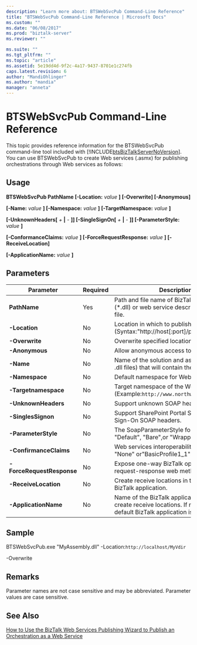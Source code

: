 ```yaml
---
description: "Learn more about: BTSWebSvcPub Command-Line Reference"
title: "BTSWebSvcPub Command-Line Reference | Microsoft Docs"
ms.custom: ""
ms.date: "06/08/2017"
ms.prod: "biztalk-server"
ms.reviewer: ""

ms.suite: ""
ms.tgt_pltfrm: ""
ms.topic: "article"
ms.assetid: 5e19dd4d-9f2c-4a17-9437-8701e1c274fb
caps.latest.revision: 6
author: "MandiOhlinger"
ms.author: "mandia"
manager: "anneta"
---
```

# BTSWebSvcPub Command-Line Reference
This topic provides reference information for the BTSWebSvcPub command-line tool included with [!INCLUDE[btsBizTalkServerNoVersion](../includes/btsbiztalkservernoversion-md.md)]. You can use BTSWebSvcPub to create Web services (.asmx) for publishing orchestrations through Web services as follows:  
  
## Usage  
 **BTSWebSvcPub PathName [-Location:** *value* **] [-Overwrite] [-Anonymous]**  
  
 **[-Name:** *value* **] [-Namespace:** *value* **] [-TargetNamespace:** *value* **]**  
  
 **[-UnknownHeaders[** *+* **&#124;** *-* **]] [-SingleSignOn[** *+* **&#124;** *-* **]] [-ParameterStyle:** *value* **]**  
  
 **[-ConformanceClaims:** *value* **] [-ForceRequestResponse:** *value* **] [-ReceiveLocation]**  
  
 **[-ApplicationName:** *value* **]**  
  
## Parameters  
  
|         Parameter         | Required |                                                           Description                                                            |
|---------------------------|----------|----------------------------------------------------------------------------------------------------------------------------------|
|       **PathName**        |   Yes    |                    Path and file name of BizTalk assembly (\*.dll) or web service description (\*.xml) file.                     |
|       **-Location**       |    No    |                                 Location in which to publish. (Syntax:"http://host[:port]/path")                                 |
|      **-Overwrite**       |    No    |                                                  Overwrite specified location.                                                   |
|      **-Anonymous**       |    No    |                                              Allow anonymous access to Web service.                                              |
|         **-Name**         |    No    |                    Name of the solution and assembly (.sln and .dll files) that will contain the Web service.                    |
|      **-Namespace**       |    No    |                                             Default namespace for Web service code.                                              |
|   **-Targetnamespace**    |    No    |                        Target namespace of the Web service. (Example:`http://www.northwindtraders.com`)                        |
|    **-UnknownHeaders**    |    No    |                                                  Support unknown SOAP headers.                                                   |
|    **-SinglesSignon**     |    No    |                                  Support SharePoint Portal Server Single Sign-On SOAP headers.                                   |
|    **-ParameterStyle**    |    No    |                               The SoapParameterStyle for messages: "Default", "Bare",or "Wrapped".                               |
|  **-ConfirmanceClaims**   |    No    |                              Web services interoperability (WSI) claim: "None" or"BasicProfile1_1".                              |
| **-ForceRequestResponse** |    No    |                                Expose one-way BizTalk operations as request-response web methods.                                |
|   **-ReceiveLocation**    |    No    |                                  Create receive locations in the specified BizTalk application.                                  |
|   **-ApplicationName**    |    No    | Name of the BizTalk application in which to create receive locations. If not specified, the default BizTalk application is used. |
  
## Sample  
 BTSWebSvcPub.exe "MyAssembly.dll" -Location:`http://localhost/MyVdir`  
  
 -Overwrite  
  
## Remarks  
 Parameter names are not case sensitive and may be abbreviated. Parameter values are case sensitive.  
  
## See Also  
 [How to Use the BizTalk Web Services Publishing Wizard to Publish an Orchestration as a Web Service](../core/publish-orchestration-as-web-service--biztalk-web-services-publishing-wizard.md)
